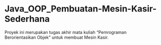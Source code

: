 # Java_OOP_Pembuatan-Mesin-Kasir-Sederhana
Proyek ini merupakan tugas akhir mata kuliah “Pemrograman Berorientasikan Objek” untuk membuat Mesin Kasir.
